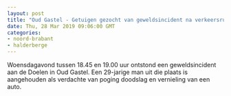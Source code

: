 ```yaml
---
layout: post
title: "Oud Gastel - Getuigen gezocht van geweldsincident na verkeersruzie"
date: Thu, 28 Mar 2019 09:06:00 GMT
categories: 
- noord-brabant 
- halderberge 
---
```


Woensdagavond tussen 18.45 en 19.00 uur ontstond een geweldsincident aan de Doelen in Oud Gastel. Een 29-jarige man uit die plaats is aangehouden als verdachte van poging doodslag en vernieling van een auto.
